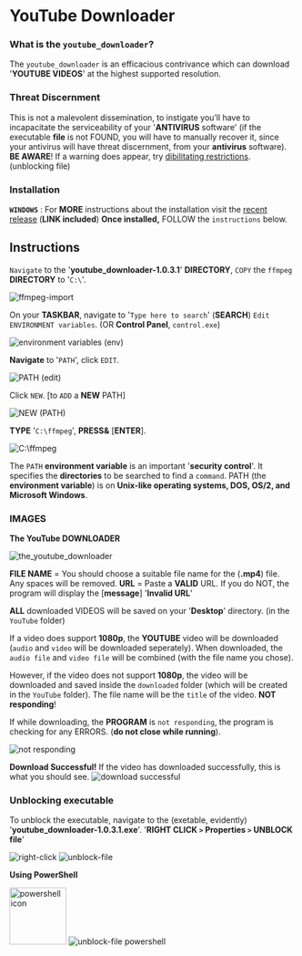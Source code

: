 # YouTube Downloader

### **What is the** `youtube_downloader`?
The `youtube_downloader` is an efficacious contrivance which can download '**YOUTUBE VIDEOS**' at the highest supported resolution.


### **Threat Discernment** 
This is not a malevolent dissemination, to instigate you’ll have to incapacitate the serviceability of your '**ANTIVIRUS** software' (if the executable **file** is not FOUND, you will have to manually recover it, since your antivirus will have threat discernment, from your **antivirus** software). **BE AWARE**!
 If a warning does appear, try [dibilitating restrictions](https://github.com/Panos-Jr/YouTube_Downloader/blob/main/README.md#unblocking-executable). (unblocking file)




### **Installation**
**`WINDOWS`** : For **MORE** instructions about the installation visit the [recent release](https://github.com/Panos-Jr/YouTube_Downloader/releases/tag/v1.0.3.1) (**LINK included**)
**Once installed,** FOLLOW the `instructions` below.


## **Instructions**

`Navigate` to the '**youtube_downloader-1.0.3.1**' **DIRECTORY**, `COPY` the `ffmpeg` **DIRECTORY** to '`C:\`'.

<img src="https://user-images.githubusercontent.com/84411578/151707660-aa1aa14d-87ce-4edb-99fb-b9dec343c43a.png" alt="ffmpeg-import">

On your **TASKBAR**, navigate to '`Type here to search`' (**SEARCH**) `Edit ENVIRONMENT variables`. (OR **Control Panel**, `control.exe`)

<img src="https://user-images.githubusercontent.com/84411578/151707732-df0c2778-0f74-426c-b125-ad32e200836e.png" alt="environment variables (env)">

**Navigate** to '`PATH`', click `EDIT`.

<img src="https://user-images.githubusercontent.com/84411578/151707802-706896f1-3329-4d04-8171-f3438b20207d.png" alt="PATH (edit)">

Click `NEW`. [to `ADD` a **NEW** PATH]

<img src="https://user-images.githubusercontent.com/84411578/151707897-bdb3aa7e-c440-4e27-bbb8-3335b54bc616.png" alt="NEW (PATH)">

**TYPE** '`C:\ffmpeg`', **PRESS&** [**ENTER**].

<img src="https://user-images.githubusercontent.com/84411578/151707955-500230e8-275e-4dfa-af75-522986af0790.png" alt="C:\ffmpeg">

The `PATH` **environment variable** is an important '**security control**'. It specifies the **directories** to be searched to find a `command`. PATH (the **environment variable**) is on **Unix-like operating systems, DOS, OS/2, and Microsoft Windows**.

### **IMAGES**

**The YouTube DOWNLOADER**

<img src="https://user-images.githubusercontent.com/84411578/150658052-6056dc07-9f87-4aa4-a7c8-7f2f1b4000c5.png" alt="the_youtube_downloader">

**FILE NAME** = You should choose a suitable file name for the (**.mp4**) file. Any spaces will be removed.
**URL** = Paste a **VALID** URL. If you do NOT, the program will display the [**message**] '**Invalid URL**'

**ALL** downloaded VIDEOS will be saved on your '**Desktop**' directory. (in the `YouTube` folder)

If a video does support **1080p**, the **YOUTUBE** video will be downloaded (`audio` and `video` will be downloaded seperately). When downloaded, the `audio file` and `video file` will be combined (with the file name you chose).

However, if the video does not support **1080p**, the video will be downloaded and saved inside the `downloaded` folder (which will be created in the `YouTube` folder). The file name will be the `title` of the video.
**NOT responding**!

If while downloading, the **PROGRAM** is `not responding`, the program is checking for any ERRORS. (**do not close while running**).

<img src="https://user-images.githubusercontent.com/84411578/150657826-a9840b56-bfaa-4357-94fd-78858ddc76ac.png" alt="not responding">

**Download Successful!**
If the video has downloaded successfully, this is what you should see.
<img src="https://user-images.githubusercontent.com/84411578/150657922-847ee096-54be-4dec-8608-1d9b6e7249ab.png" alt="download successful">

### **Unblocking executable**
To unblock the executable, navigate to the (exetable, evidently) '**youtube_downloader-1.0.3.1.exe**'. 
'**RIGHT CLICK `>` Properties `>` UNBLOCK file**'

<img src="https://user-images.githubusercontent.com/84411578/150657319-a2f1d699-3007-4c00-9466-26415244a2af.png" alt="right-click">

<img src="https://user-images.githubusercontent.com/84411578/150657464-07e60971-2b50-47b5-bea5-95670e3ca7f9.png" alt="unblock-file">

**Using PowerShell**

<img src="https://upload.wikimedia.org/wikipedia/commons/2/2f/PowerShell_5.0_icon.png" alt="powershell icon" width="100">
<img src="https://user-images.githubusercontent.com/84411578/150657094-42531c9c-3a35-46d9-beaf-56640722f883.png" alt="unblock-file powershell">
